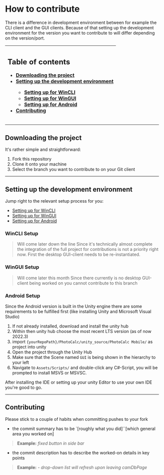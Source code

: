 # How to contribute
There is a difference in development environment between for example the CLI client and the GUI clients. Because of that setting up the development environment for the version you want to contribute to will differ depending on the version/port.

|<h2>Table of contents</h2><ul><li>[Downloading the project](#downloading-the-project)</li><li>[Setting up the development environment](#setting-up-the-development-environment)</li><ul><li>[Setting up for WinCLI](#WinCLI-Setup)</li><li>[Setting up for WinGUI](#WinGUI-Setup)</li><li>[Setting up for Android](#Android-Setup)</li></ul><li>[Contributing](#contributing)</li></ul>|
|:----------------|


---

## Downloading the project
It's rather simple and straightforward:
1. Fork this repository 
2. Clone it onto your machine
3. Select the branch you want to contribute to on your Git client

---

## Setting up the development environment 
Jump right to the relevant setup process for you:
- [Setting up for WinCLI](#WinCLI-Setup)
- [Setting up for WinGUI](#WinGUI-Setup)
- [Setting up for Android](#Android-Setup)

### WinCLI Setup
> Will come later down the line
Since it's technically almost complete the integration of the full project for contributions is not a priority right now. First the desktop GUI-client needs to be re-instantiated.

### WinGUI Setup
> Will come later this month
Since there currently is no desktop GUI-client being worked on you cannot contribute to this branch

### Android Setup
Since the Android version is built in the Unity engine there are some requirements to be fulfilled first (like installing Unity and Microsoft Visual Studio)

1. If not already installed, download and install the unity hub
2. Within then unity hub choose the most recent LTS version (as of now 2022.3)
3. import `{yourRepoPath}/PhotoCalc/unity_source/PhotoCalc Mobile/` as project into unity
4. Open the project through the Unity Hub
5. Make sure that the Scene named `GUI` is being shown in the hierarchy to your left
6. Navigate to `Assets/Scripts/` and double-click any C#-Script, you will be prompted to install MSVS or MSVSC.

After installing the IDE or setting up your unity Editor to use your own IDE you're good to go.

---

## Contributing 
Please stick to a couple of habits when committing pushes to your fork

- the commit summary has to be `[roughly what you did]``[which general area you worked on]
> **Example:** *fixed button in side bar*

- the commit description has to describe the worked-on details in key points 
> **Example:** *- drop-down list will refresh upon leaving camDbPage*